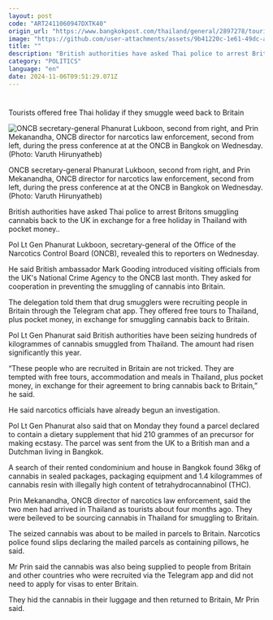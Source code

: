 ```yaml
---
layout: post
code: "ART2411060947DXTK40"
origin_url: "https://www.bangkokpost.com/thailand/general/2897278/tourists-offered-free-thai-holiday-if-they-smuggle-weed-back-to-britain"
image: "https://github.com/user-attachments/assets/9b41220c-1e61-49dc-a18d-27434bd129a9"
title: ""
description: "British authorities have asked Thai police to arrest Britons smuggling cannabis back to the UK in exchange for a free holiday in Thailand with pocket money.."
category: "POLITICS"
language: "en"
date: 2024-11-06T09:51:29.071Z
---
```


# 

Tourists offered free Thai holiday if they smuggle weed back to Britain

![ONCB secretary-general Phanurat Lukboon, second from right, and Prin Mekanandha, ONCB director for narcotics law enforcement, second from left, during the press conference at at the ONCB in Bangkok on Wednesday. (Photo: Varuth Hirunyatheb)](https://github.com/user-attachments/assets/5fa41dc8-1004-4615-aaf9-6c697e54c272)

ONCB secretary-general Phanurat Lukboon, second from right, and Prin Mekanandha, ONCB director for narcotics law enforcement, second from left, during the press conference at at the ONCB in Bangkok on Wednesday. (Photo: Varuth Hirunyatheb)

British authorities have asked Thai police to arrest Britons smuggling  cannabis back to the UK in exchange for a free holiday in Thailand with  pocket money..

Pol Lt Gen Phanurat Lukboon, secretary-general of the Office of the Narcotics Control Board (ONCB), revealed this to reporters on Wednesday.

He said British ambassador Mark Gooding introduced visiting officials from the UK's National Crime Agency to the ONCB last month. They asked for cooperation in preventing the smuggling of cannabis into Britain.

The delegation told them that drug smugglers were recruiting people in Britain through the Telegram chat app. They offered free tours to Thailand, plus pocket money, in exchange for smuggling cannabis back to Britain.

Pol Lt Gen Phanurat said British authorities have been seizing hundreds of kilogrammes of cannabis smuggled from Thailand. The amount had risen significantly this year.

“These people who are recruited in Britain are not tricked. They are  tempted with free tours, accommodation and meals in Thailand, plus pocket money, in exchange for their agreement to bring cannabis back to Britain,” he said.

He said narcotics officials have already begun an investigation. 

Pol Lt Gen Phanurat also said that on Monday they found a parcel declared to contain a dietary supplement that hid 210 grammes of an precursor for making ecstasy. The parcel was sent from the UK to a British man and a Dutchman living in Bangkok.

A search of their rented condominium and house in Bangkok found 36kg of cannabis in sealed packages, packaging equipment and 1.4 kilogrammes of cannabis resin with illegally high content of tetrahydrocannabinol (THC).

Prin Mekanandha, ONCB director of narcotics law enforcement, said the two men had arrived in Thailand as tourists about four months ago. They were beileved to be sourcing cannabis in Thailand for smuggling to Britain.

The seized cannabis was about to be mailed in parcels to Britain. Narcotics police found slips declaring the mailed parcels as containing pillows, he said.

Mr Prin said the cannabis was also being supplied to people from Britain and other countries who were recruited via the Telegram app and did not need to apply for visas to enter Britain.

They hid the cannabis in their luggage and then returned to Britain, Mr Prin said.